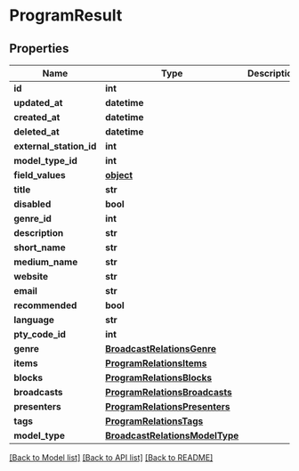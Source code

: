 # ProgramResult

## Properties
Name | Type | Description | Notes
------------ | ------------- | ------------- | -------------
**id** | **int** |  | 
**updated_at** | **datetime** |  | 
**created_at** | **datetime** |  | 
**deleted_at** | **datetime** |  | 
**external_station_id** | **int** |  | [optional] 
**model_type_id** | **int** |  | 
**field_values** | [**object**](.md) |  | [optional] 
**title** | **str** |  | 
**disabled** | **bool** |  | [optional] 
**genre_id** | **int** |  | [optional] 
**description** | **str** |  | [optional] 
**short_name** | **str** |  | [optional] 
**medium_name** | **str** |  | [optional] 
**website** | **str** |  | [optional] 
**email** | **str** |  | [optional] 
**recommended** | **bool** |  | [optional] 
**language** | **str** |  | [optional] 
**pty_code_id** | **int** |  | [optional] 
**genre** | [**BroadcastRelationsGenre**](BroadcastRelationsGenre.md) |  | [optional] 
**items** | [**ProgramRelationsItems**](ProgramRelationsItems.md) |  | [optional] 
**blocks** | [**ProgramRelationsBlocks**](ProgramRelationsBlocks.md) |  | [optional] 
**broadcasts** | [**ProgramRelationsBroadcasts**](ProgramRelationsBroadcasts.md) |  | [optional] 
**presenters** | [**ProgramRelationsPresenters**](ProgramRelationsPresenters.md) |  | [optional] 
**tags** | [**ProgramRelationsTags**](ProgramRelationsTags.md) |  | [optional] 
**model_type** | [**BroadcastRelationsModelType**](BroadcastRelationsModelType.md) |  | [optional] 

[[Back to Model list]](../README.md#documentation-for-models) [[Back to API list]](../README.md#documentation-for-api-endpoints) [[Back to README]](../README.md)


